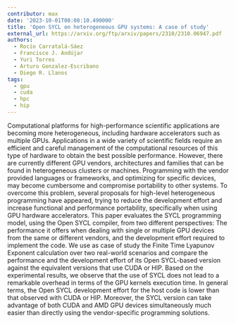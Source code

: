 ```yaml
---
contributor: max
date: '2023-10-01T08:08:10.490000'
title: 'Open SYCL on heterogeneous GPU systems: A case of study'
external_url: https://arxiv.org/ftp/arxiv/papers/2310/2310.06947.pdf
authors:
  - Rocío Carratalá-Sáez
  - Francisco J. Andújar
  - Yuri Torres
  - Arturo Gonzalez-Escribano
  - Diego R. Llanos
tags:
  - gpu
  - cuda
  - hpc
  - hip
---
```


Computational platforms for high-performance scientific applications are becoming more heterogeneous, including hardware
accelerators such as multiple GPUs. Applications in a wide variety of scientific fields require an efficient and careful
management of the computational resources of this type of hardware to obtain the best possible performance. However,
there are currently different GPU vendors, architectures and families that can be found in heterogeneous clusters or
machines. Programming with the vendor provided languages or frameworks, and optimizing for specific devices, may become
cumbersome and compromise portability to other systems. To overcome this problem, several proposals for high-level
heterogeneous programming have appeared, trying to reduce the development effort and increase functional and performance
portability, specifically when using GPU hardware accelerators. This paper evaluates the SYCL programming model, using
the Open SYCL compiler, from two different perspectives: The performance it offers when dealing with single or multiple
GPU devices from the same or different vendors, and the development effort required to implement the code. We use as
case of study the Finite Time Lyapunov Exponent calculation over two real-world scenarios and compare the performance
and the development effort of its Open SYCL-based version against the equivalent versions that use CUDA or HIP. Based on
the experimental results, we observe that the use of SYCL does not lead to a remarkable overhead in terms of the GPU
kernels execution time. In general terms, the Open SYCL development effort for the host code is lower than that observed
with CUDA or HIP. Moreover, the SYCL version can take advantage of both CUDA and AMD GPU devices simultaneously much
easier than directly using the vendor-specific programming solutions.
